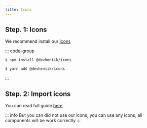 ```yaml
---
title: Icons
---
```


## Step. 1: Icons

We recommend install our [icons](https://icons.devheniik.com/)

::: code-group

```sh [npm]
$ npm install @devheniik/icons
```

```sh [yarn]
$ yarn add @devheniik/icons
```

:::

## Step. 2: Import icons

You can read full guide [here](https://github.com/devheniik/icons#readme)

::: info
But you can did not use our icons, you can use any icons, all components will be work correctly
:::
